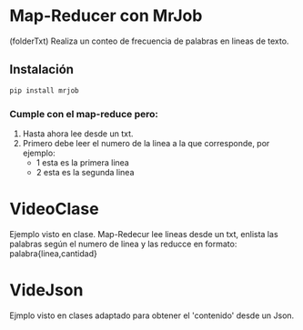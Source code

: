 # Map-Reducer con MrJob
(folderTxt) Realiza un conteo de frecuencia de palabras en lineas de texto.

## Instalación

```bash
pip install mrjob
```

### Cumple con el map-reduce pero:
1. Hasta ahora lee desde un txt.
2. Primero debe leer el numero de la linea a la que corresponde, por ejemplo:
    * 1 esta es la primera linea
    * 2 esta es la segunda linea
  
# VideoClase
Ejemplo visto en clase.
Map-Redecur lee lineas desde un txt, enlista las palabras según el numero de linea y las reducce en formato: palabra{linea,cantidad}

# VideJson
Ejmplo visto en clases adaptado para obtener el 'contenido' desde un Json.
